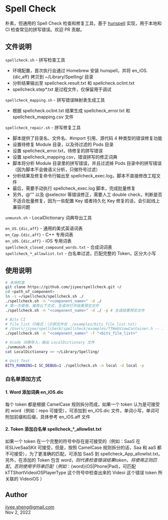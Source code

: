 # Spell Check

朴素，但通用的 Spell Check 检查和修复工具，基于 [hunspell](https://github.com/hunspell/hunspell) 实现，用于本地和 CI 检查常见的拼写错误。欢迎 PR 贡献。

## 文件说明

`spellcheck.sh` - 拼写检查工具  
- 环境配置，首次执行会通过 Homebrew 安装 hunspell，并将 en_iOS.{dic,aff} 拷贝到 ~/Library/Spelling/ 目录  
- 分析结果输出至 spellcheck.result.txt 和 spellcheck.oclint.txt  
- spellcheck.step\*.txt 是过程文件，仅保留用于调试 

`spellcheck_mapping.sh` - 拼写错误映射表生成工具  
- 根据 spellcheck.oclint.txt 结果生成 spellcheck_error.txt 和 spellcheck_mapping.csv 文件

`spellcheck_repair.sh` - 拼写修复工具  
- 脚本提供了目录名、文件名、#import 引用、源代码 4 种类型的错误修复功能  
- 设置待修复 Module 目录，以及待过滤的 Pods 目录
- 设置 spellcheck_error.txt，待修复的拼写错误  
- 设置 spellcheck_mapping.csv，错误拼写的修正词典  
- 脚本将分析 Module 目录里的拼写错误，并且过滤掉 Pods 目录中的拼写错误（因为脚本不会做语义分析，只做符号过滤）  
- 分析结果及修复命令行输出至 spellcheck_exec.log，脚本不直接修改工程文件  
- 最后，需要手动执行 spellcheck_exec.log 脚本，完成批量修复  
- 另外，@"" 以及 @selector 等错误修正，需要人工 double check，判断是否不适合批量修复，因为一些配置 Key 或者持久化 Key 修复的话，会引起线上兼容问题  

`unmunsh.sh` - LocalDictionary 词典导出工具

`en_US.{dic,aff}` - 通用的美式英语词表  
`en_Cpp.{dic,aff}` - C++ 专用词表  
`en_iOS.{dic,aff}` - iOS 专用词表  
`spellcheck_closed_compound_words.txt` - 合成词词表
`spellcheck_*_allowlist.txt` - 白名单过滤，匹配完整的 Token，区分大小写

## 使用说明

``` bash
# 本地检查
git clone https://github.com/jiyee/spellcheck.git ~/
cd <path_of_component>
ln -s ~/spellcheck/spellcheck.sh ./
./spellcheck.sh -n "<component_name>" -d ./
# 第一次使用，推荐以下方式，生成并打开结果预览文件
./spellcheck.sh -n "<component_name>" -d ./ -p # 生成结果预览文件

# Bits CI
# file_list 行格式：（示例文件在 ./examples/bits_file_list.txt）
# /Users/jiyee/spellcheck/spellcheck/examples/TTWebViewContainer.h -- 101,102,103,104
./spellcheck.sh -n "<component_name>" -f "<bits_file_list>"

# Xcode 词典导入，输出 LocalDictionary 文件
./unmunsh.sh
cat LocalDictionary >> ~/Library/Spelling/

# Unit Test
BITS_RUNNING=1 SC_DEBUG=1 ./spellcheck.sh -n local -d local -p
```

### 白名单添加方式
#### 1. Word 添加词典 en_iOS.dic  
每个 token 都是根据 CamelCase 规则拆分而成，如果一个 token 认为是可接受的 word（例如：repo 可接受），可添加到 en_iOS.dic 文件，单词小写，单词可附加前缀和后缀，具体参考 en_iOS.aff 文件


#### 2. Token 添加白名单 spellcheck_*_allowlist.txt
如果一个 token 在一个完整的符号中存在是可接受的（例如：SaaS 在 IESLiveSaaSKit 可接受，但是，按照 CamelCase 规则拆分的话，Saa 和 aaS 都不可接受），为了更准确的匹配，可添加 SaaS 到 spellcheck_App_allowlist.txt。另外，在添加的 Token 包含 ${word}，则代表检查错误结果 token，将使用正则匹配，否则使用字符串匹配（例如：${word}(OS|Phone|Pad)，可匹配 kTTShortVideoiOSPlayerType 这个符号中检查出来的 Videoi 这个错误 token 所关联的 VideoiOS ）

## Author

jiyee.sheng@gmail.com  
Nov 2, 2022  
